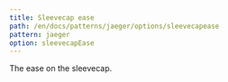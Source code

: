 ```yaml
---
title: Sleevecap ease
path: /en/docs/patterns/jaeger/options/sleevecapease
pattern: jaeger
option: sleevecapEase
---
```


The ease on the sleevecap.
